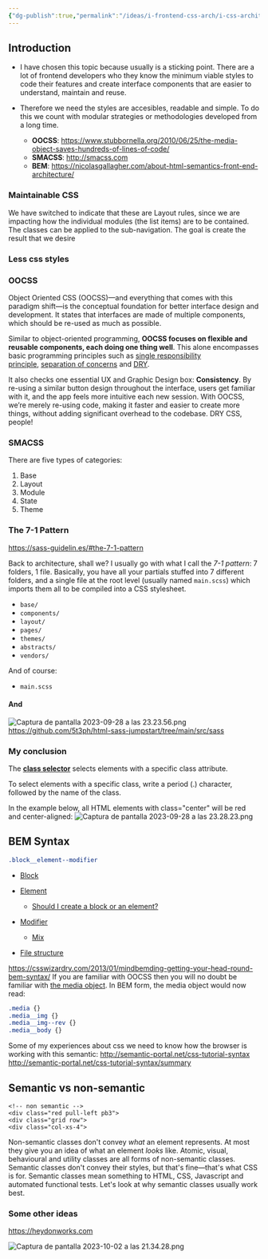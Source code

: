 ```yaml
---
{"dg-publish":true,"permalink":"/ideas/i-frontend-css-arch/i-css-architecture/","tags":["css","frontend","english","trends","ideas","gardenEntry","gardenEntry","gardenEntry","gardenEntry","gardenEntry"],"noteIcon":""}
---
```


## Introduction

- I have chosen this topic because usually is a sticking point. There are a lot of frontend developers who they know the minimum viable styles to code their features and create interface components that are easier to understand, maintain and reuse.

- Therefore we need the styles are accesibles, readable and simple. To do this we count with modular strategies or methodologies developed from a long time.
	- **OOCSS**: https://www.stubbornella.org/2010/06/25/the-media-object-saves-hundreds-of-lines-of-code/
	-  **SMACSS**: http://smacss.com
	- **BEM**: https://nicolasgallagher.com/about-html-semantics-front-end-architecture/

### Maintainable CSS
We have switched to indicate that these are Layout rules, since we are impacting how the individual modules (the list items) are to be contained. The classes can be applied to the sub-navigation. The goal is create the result that we desire
### Less css styles

### OOCSS
Object Oriented CSS (OOCSS)—and everything that comes with this paradigm shift—is the conceptual foundation for better interface design and development. It states that interfaces are made of multiple components, which should be re-used as much as possible.

Similar to object-oriented programming, **OOCSS focuses on flexible and reusable components, each doing one thing well**. This alone encompasses basic programming principles such as [single responsibility principle](http://en.wikipedia.org/wiki/Single_responsibility_principle), [separation of concerns](http://en.wikipedia.org/wiki/Separation_of_concerns) and [DRY](https://en.wikipedia.org/wiki/Don%27t_repeat_yourself).

It also checks one essential UX and Graphic Design box: **Consistency**. By re-using a similar button design throughout the interface, users get familiar with it, and the app feels more intuitive each new session. With OOCSS, we’re merely re-using code, making it faster and easier to create more things, without adding significant overhead to the codebase. DRY CSS, people!
### SMACSS
There are five types of categories:
1. Base
2. Layout
3. Module
4. State
5. Theme
### The 7-1 Pattern
https://sass-guidelin.es/#the-7-1-pattern

Back to architecture, shall we? I usually go with what I call the _7-1 pattern_: 7 folders, 1 file. Basically, you have all your partials stuffed into 7 different folders, and a single file at the root level (usually named `main.scss`) which imports them all to be compiled into a CSS stylesheet.

- `base/`
- `components/`
- `layout/`
- `pages/`
- `themes/`
- `abstracts/`
- `vendors/`

And of course:

- `main.scss`
#### And
![Captura de pantalla 2023-09-28 a las 23.23.56.png](/img/user/sources/img/Captura%20de%20pantalla%202023-09-28%20a%20las%2023.23.56.png)
https://github.com/5t3ph/html-sass-jumpstart/tree/main/src/sass

### My conclusion
The **[class selector](http://semantic-portal.net/concept:1646 "The class Selector")** selects elements with a specific class attribute.

To select elements with a specific class, write a period (.) character, followed by the name of the class.

In the example below, all HTML elements with class="center" will be red and center-aligned:
![Captura de pantalla 2023-09-28 a las 23.28.23.png](/img/user/sources/img/Captura%20de%20pantalla%202023-09-28%20a%20las%2023.28.23.png)
## BEM Syntax

```css
.block__element--modifier
```

- [Block](https://en.bem.info/methodology/quick-start/#block)
- [Element](https://en.bem.info/methodology/quick-start/#element)
	- [Should I create a block or an element?](https://en.bem.info/methodology/quick-start/#should-i-create-a-block-or-an-element)
- [Modifier](https://en.bem.info/methodology/quick-start/#modifier)
	- [Mix](https://en.bem.info/methodology/quick-start/#mix)

-  [File structure](https://en.bem.info/methodology/quick-start/#file-structure)

https://csswizardry.com/2013/01/mindbemding-getting-your-head-round-bem-syntax/
If you are familiar with OOCSS then you will no doubt be familiar with [the media object](http://stubbornella.org/content/2010/06/25/the-media-object-saves-hundreds-of-lines-of-code). In BEM form, the media object would now read:

```css
.media {}
.media__img {}
.media__img--rev {}
.media__body {}
```

Some of my experiences about css we need to know how the browser is working with this semantic:
http://semantic-portal.net/css-tutorial-syntax
http://semantic-portal.net/css-tutorial-syntax/summary
## Semantic vs non-semantic

```
<!-- non semantic -->
<div class="red pull-left pb3">
<div class="grid row">
<div class="col-xs-4">
```
Non-semantic classes don't convey _what_ an element represents. At most they give you an idea of what an element _looks_ like. Atomic, visual, behavioural and utility classes are all forms of non-semantic classes.
Semantic classes don't convey their styles, but that's fine—that's what CSS is for. Semantic classes mean something to HTML, CSS, Javascript and automated functional tests.
Let's look at why semantic classes usually work best.
### Some other ideas

https://heydonworks.com

![Captura de pantalla 2023-10-02 a las 21.34.28.png](/img/user/sources/img/Captura%20de%20pantalla%202023-10-02%20a%20las%2021.34.28.png)